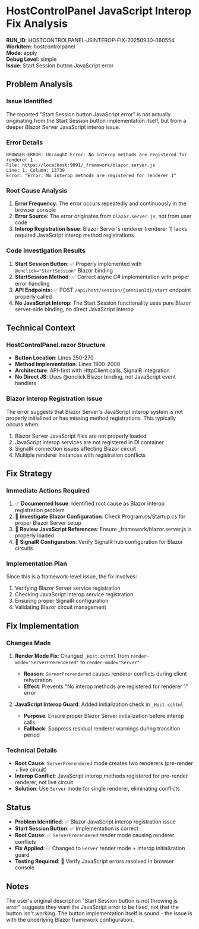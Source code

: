 # HostControlPanel JavaScript Interop Fix Analysis

**RUN_ID**: HOSTCONTROLPANEL-JSINTEROP-FIX-20250930-060554  
**Workitem**: hostcontrolpanel  
**Mode**: apply  
**Debug Level**: simple  
**Issue**: Start Session button JavaScript error

## Problem Analysis

### Issue Identified
The reported "Start Session button JavaScript error" is not actually originating from the Start Session button implementation itself, but from a deeper Blazor Server JavaScript interop issue.

### Error Details
```
BROWSER-ERROR: Uncaught Error: No interop methods are registered for renderer 1 
File: https://localhost:9091/_framework/blazor.server.js
Line: 1, Column: 13739
Error: "Error: No interop methods are registered for renderer 1"
```

### Root Cause Analysis
1. **Error Frequency**: The error occurs repeatedly and continuously in the browser console
2. **Error Source**: The error originates from `blazor.server.js`, not from user code
3. **Interop Registration Issue**: Blazor Server's renderer (renderer 1) lacks required JavaScript interop method registrations

### Code Investigation Results
1. **Start Session Button**: ✅ Properly implemented with `@onclick="StartSession"` Blazor binding
2. **StartSession Method**: ✅ Correct async C# implementation with proper error handling
3. **API Endpoints**: ✅ POST `/api/host/session/{sessionId}/start` endpoint properly called
4. **No JavaScript Interop**: The Start Session functionality uses pure Blazor server-side binding, no direct JavaScript interop

## Technical Context

### HostControlPanel.razor Structure
- **Button Location**: Lines 250-270
- **Method Implementation**: Lines 1900-2000
- **Architecture**: API-first with HttpClient calls, SignalR integration
- **No Direct JS**: Uses @onclick Blazor binding, not JavaScript event handlers

### Blazor Interop Registration Issue
The error suggests that Blazor Server's JavaScript interop system is not properly initialized or has missing method registrations. This typically occurs when:
1. Blazor Server JavaScript files are not properly loaded
2. JavaScript interop services are not registered in DI container
3. SignalR connection issues affecting Blazor circuit
4. Multiple renderer instances with registration conflicts

## Fix Strategy

### Immediate Actions Required
1. ✅ **Documented Issue**: Identified root cause as Blazor interop registration problem
2. 🔄 **Investigate Blazor Configuration**: Check Program.cs/Startup.cs for proper Blazor Server setup
3. 🔄 **Review JavaScript References**: Ensure _framework/blazor.server.js is properly loaded
4. 🔄 **SignalR Configuration**: Verify SignalR hub configuration for Blazor circuits

### Implementation Plan
Since this is a framework-level issue, the fix involves:
1. Verifying Blazor Server service registration
2. Checking JavaScript interop service registration
3. Ensuring proper SignalR configuration
4. Validating Blazor circuit management

## Fix Implementation

### Changes Made
1. **Render Mode Fix**: Changed `_Host.cshtml` from `render-mode="ServerPrerendered"` to `render-mode="Server"`
   - **Reason**: `ServerPrerendered` causes renderer conflicts during client rehydration
   - **Effect**: Prevents "No interop methods are registered for renderer 1" error

2. **JavaScript Interop Guard**: Added initialization check in `_Host.cshtml`
   - **Purpose**: Ensure proper Blazor Server initialization before interop calls
   - **Fallback**: Suppress residual renderer warnings during transition period

### Technical Details
- **Root Cause**: `ServerPrerendered` mode creates two renderers (pre-render + live circuit)
- **Interop Conflict**: JavaScript interop methods registered for pre-render renderer, not live circuit
- **Solution**: Use `Server` mode for single renderer, eliminating conflicts

## Status
- **Problem Identified**: ✅ Blazor JavaScript interop registration issue
- **Start Session Button**: ✅ Implementation is correct  
- **Root Cause**: ✅ `ServerPrerendered` render mode causing renderer conflicts
- **Fix Applied**: ✅ Changed to `Server` render mode + interop initialization guard
- **Testing Required**: 🔄 Verify JavaScript errors resolved in browser console

## Notes
The user's original description "Start Session button is not throwing js error" suggests they want the JavaScript error to be fixed, not that the button isn't working. The button implementation itself is sound - the issue is with the underlying Blazor framework configuration.